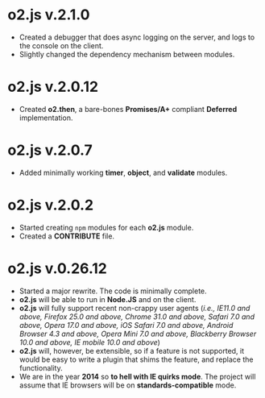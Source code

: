 # o2.js v.2.1.0

* Created a debugger that does async logging on the server, and logs to the console on the client.
* Slightly changed the dependency mechanism between modules.

# o2.js v.2.0.12

* Created **o2.then**, a bare-bones **Promises/A+** compliant **Deferred** implementation.

# o2.js v.2.0.7

* Added minimally working **timer**, **object**, and **validate** modules.

# o2.js v.2.0.2

* Started creating `npm` modules for each **o2.js** module.
* Created a **CONTRIBUTE** file.

# o2.js v.0.26.12

* Started a major rewrite. The code is minimally complete.
* **o2.js** will be able to run in **Node.JS** and on the client.
* **o2.js** will fully support recent non-crappy user agents (*i.e., IE11.0 and above, Firefox 25.0 and above, Chrome 31.0 and above, Safari 7.0 and above, Opera 17.0 and above, iOS Safari 7.0 and above, Android Browser 4.3 and above, Opera Mini 7.0 and above, Blackberry Browser 10.0 and above, IE mobile 10.0 and above*)
* **o2.js** will, however, be extensible, so if a feature is not supported, it would be easy to write a plugin that shims the feature, and replace the functionality.
* We are in the year **2014** so **to hell with IE quirks mode**. The project will assume that IE browsers will be on **standards-compatible** mode.
